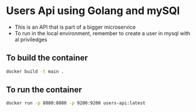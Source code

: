 # Users Api using Golang and mySQl

- This is an API that is part of a bigger microservice
- To run in the local environment, remember to create a user in mysql with al priviledges

## To build the container

```bash
docker build -t main .
```

## To run the container

```bash
docker run -p 8080:8080 -p 9200:9200 users-api:latest
```
